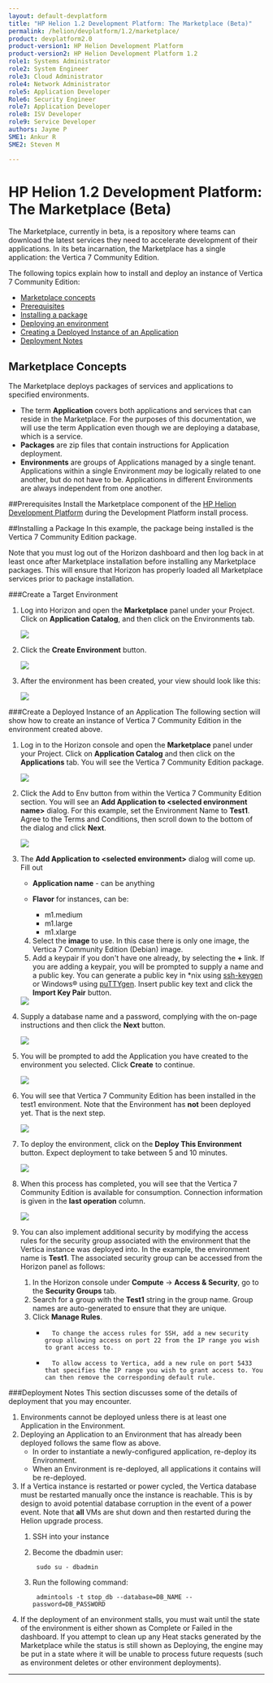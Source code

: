 ```yaml
---
layout: default-devplatform
title: "HP Helion 1.2 Development Platform: The Marketplace (Beta)"
permalink: /helion/devplatform/1.2/marketplace/
product: devplatform2.0
product-version1: HP Helion Development Platform
product-version2: HP Helion Development Platform 1.2
role1: Systems Administrator 
role2: System Engineer
role3: Cloud Administrator
role4: Network Administrator
role5: Application Developer
Role6: Security Engineer
role7: Application Developer 
role8: ISV Developer
role9: Service Developer
authors: Jayme P
SME1: Ankur R
SME2: Steven M

---
```

<!--UNDER REVISION-->
# HP Helion 1.2 Development Platform: The Marketplace (Beta)

The Marketplace, currently in beta, is a repository where teams can download the latest services they need to accelerate development of their applications. In its beta incarnation, the Marketplace has a single application: the Vertica 7 Community Edition. 

The following topics explain how to install and deploy an instance of Vertica 7 Community Edition:

- [Marketplace concepts](#concepts)
- [Prerequisites](#prereq)
- [Installing a package](#install)
- [Deploying an environment](#create)
- [Creating a Deployed Instance of an Application](#deploy)
- [Deployment Notes](#notes)

## <a name="concepts"></a>Marketplace Concepts
The Marketplace deploys packages of services and applications to specified environments. 

- The term **Application** covers both applications and services that can reside in the Marketplace. For the purposes of this documentation, we will use the term Application even though we are deploying a database, which is a service. 
- **Packages** are zip files that contain instructions for Application deployment.
- **Environments** are groups of Applications managed by a single tenant. Applications within a single Environment *may* be logically related to one another, but do not have to be.  Applications in different Environments are always independent from one another. 

##<a name="prereq"></a>Prerequisites
Install the Marketplace component of the [HP Helion Development Platform](/helion/devplatform/1.2/install/) during the Development Platform install process.

##<a name="install"></a>Installing a Package
In this example, the package being installed is the Vertica 7 Community Edition package.

Note that you must log out of the Horizon dashboard and then log back in at least once after Marketplace installation before installing any Marketplace packages. This will ensure that Horizon has properly loaded all Marketplace services prior to package installation.  

###<a name="create"></a>Create a Target Environment
1. Log into Horizon and open the **Marketplace** panel under your Project. Click on **Application Catalog**, and then click on the Environments tab. 
 

	<img src="media/marketplace1.png"/>

1. Click the **Create Environment** button.  

	<img src="media/marketplace2.png"/>

1. After the environment has been created, your view should look like this:

	<img src="media/marketplace3.png"/>
 

###<a name="deploy"></a>Create a Deployed Instance of an Application
The following section will show how to create an instance of Vertica 7 Community Edition in the environment created above.

1. Log in to the Horizon console and open the **Marketplace** panel under your Project. Click on **Application Catalog** and then click on the **Applications** tab. You will see the Vertica 7 Community Edition package.
 
	<img src="media/marketplace4.png"/>


1. Click the Add to Env button from within the Vertica 7 Community Edition section. You will see an **Add Application to &lt;selected environment name&gt;** dialog. For this example, set the Environment Name to **Test1**. Agree to the Terms and Conditions, then scroll down to the bottom of the dialog and click **Next**.


	<img src="media/marketplace5.png"/>


1. The **Add Application to &lt;selected environment&gt;** dialog will come up. Fill out
	- **Application name** - can be anything
	
	- **Flavor** for instances, can be:
		- m1.medium
		- m1.large
		- m1.xlarge
	4. Select the **image** to use. In this case there is only one image, the Vertica 7 Community Edition (Debian) image. 
	5. Add a keypair if you don't have one already, by selecting the **+** link. If you are adding a keypair, you will be prompted to supply a name and a public key. You can generate a public key in &#42;nix using <a href="http://linux.die.net/man/1/ssh-keygen">ssh-keygen</a> or Windows&#174; using <a href="http://the.earth.li/~sgtatham/putty/0.63/htmldoc/Chapter8.html#pubkey-puttygen">puTTYgen</a>. Insert public key text and click the **Import Key Pair** button.

	<img src="media/marketplace6.png"/>
 
4. Supply a database name and a password, complying with the on-page instructions and then click the **Next** button.

	<img src="media/marketplace7new.png"/>

1. You will be prompted to add the Application you have created to the environment you selected. Click **Create** to continue. 
 
	<img src="media/marketplace8.png"/>


1. You will see that Vertica 7 Community Edition has been installed in the test1 environment. Note that the Environment has **not** been deployed yet. That is the next step.

	<img src="media/marketplace9.png"/>

1. To deploy the environment, click on the  **Deploy This Environment** button. Expect deployment to take between 5 and 10 minutes. 

	<img src="media/marketplace10.png"/>

1. When this process has completed, you will see that the Vertica 7 Community Edition is available for consumption. Connection information is given in the **last operation** column.

	<img src="media/marketplace11.png"/>


10.	You can also implement additional security by modifying the access rules for the security group associated with the environment that the Vertica instance was deployed into. In the example, the environment name is **Test1**. The associated security group can be accessed from the Horizon panel as follows:
	1.	In the Horizon console under **Compute** -> **Access & Security**, go to the **Security Groups** tab.
	2.	Search for a group with the **Test1** string in the group name. Group names are auto-generated to ensure that they are unique.
	3.	Click **Manage Rules**.
		- 		To change the access rules for SSH, add a new security group allowing access on port 22 from the IP range you wish to grant access to.
		- 		To allow access to Vertica, add a new rule on port 5433 that specifies the IP range you wish to grant access to. You can then remove the corresponding default rule.
 

###<a name="notes"></a>Deployment Notes
This section discusses some of the details of deployment that you may encounter.

1. Environments cannot be deployed unless there is at least one Application in the Environment. 
2. Deploying an Application to an Environment that has already been deployed follows the same flow as above.
	- In order to instantiate a newly-configured application, re-deploy its Environment.
	- When an Environment is re-deployed, all applications it contains will be re-deployed. 
3. If a Vertica instance is restarted or power cycled, the Vertica database must be restarted manually once the instance is reachable. This is by design to avoid potential database corruption in the event of a power event. Note that **all** VMs are shut down and then restarted during the Helion upgrade process. 
	1. SSH into your instance
	1. Become the dbadmin user:

 			sudo su - dbadmin
	  
	1. Run the following command:
	 
			admintools -t stop_db --database=DB_NAME --password=DB_PASSWORD
4. If the deployment of an environment stalls, you must wait until the state of the environment is either shown as Complete or Failed in the dashboard. If you attempt to clean up any Heat stacks generated by the Marketplace while the status is still shown as Deploying, the engine may be put in a state where it will be unable to process future requests (such as environment deletes or other environment deployments).

 ----


